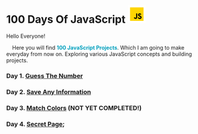 # 100 Days Of JavaScript ![](/js.gif)

Hello Everyone!

&nbsp;&nbsp;&nbsp; Here you will find <span style="color: #009FBD;">**100 JavaScript Projects**</span>. Which I am going to make everyday from now on. Exploring various JavaScript concepts and building projects.

### Day 1. [Guess The Number](https://github.com/Kr-Upendra/100-Days-of-JavaScript/tree/main/Guess%20The%20Number)

### Day 2. [Save Any Information](https://github.com/Kr-Upendra/100-Days-of-JavaScript/tree/main/Save%20Any%20Info)

### Day 3. [Match Colors](https://github.com/Kr-Upendra/100-Days-of-JavaScript/tree/main/Match%20Colors) (NOT YET COMPLETED!)

### Day 4. [Secret Page]();
